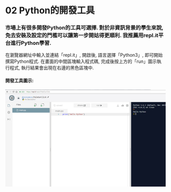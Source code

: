 # 02 Python的開發工具

### 市場上有很多開發Python的工具可選擇. 對於非資訊背景的學生來說, 免去安裝及設定的門檻可以讓第一步開姑得更順利. 我推薦用repl.it平台進行Python學習. 

在瀏覽器網址中輸入並連結「repl.it」, 開啟後, 語言選擇「Python3」, 即可開始撰寫Python程式.
在畫面的中間區塊輸入程式碼, 完成後按上方的「run」圖示執行程式, 執行結果會出現在右邊的黑色區塊中.

#### 開發工具圖示:
![GitHub Logo](/images/02-1-1.jpg)



